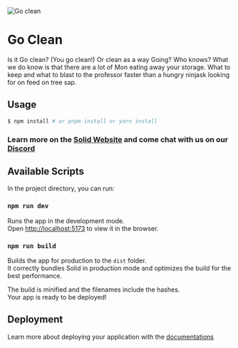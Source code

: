 
![Go clean](https://github.com/moranje/go-clean/assets/666528/46846c93-9d66-40a6-9431-7c25bd1c8dd0)

# Go Clean

Is it Go clean? (You go clean!) Or clean as a way Going? Who knows? What we do know is that there are a lot of Mon eating away your storage. What to keep and what to blast to the professor faster than a hungry ninjask looking for on feed on tree sap.

## Usage

```bash
$ npm install # or pnpm install or yarn install
```

### Learn more on the [Solid Website](https://solidjs.com) and come chat with us on our [Discord](https://discord.com/invite/solidjs)

## Available Scripts

In the project directory, you can run:

### `npm run dev`

Runs the app in the development mode.<br> Open [http://localhost:5173](http://localhost:5173) to view it in the browser.

### `npm run build`

Builds the app for production to the `dist` folder.<br> It correctly bundles Solid in production mode and optimizes the build for the best performance.

The build is minified and the filenames include the hashes.<br> Your app is ready to be deployed!

## Deployment

Learn more about deploying your application with the [documentations](https://vitejs.dev/guide/static-deploy.html)
